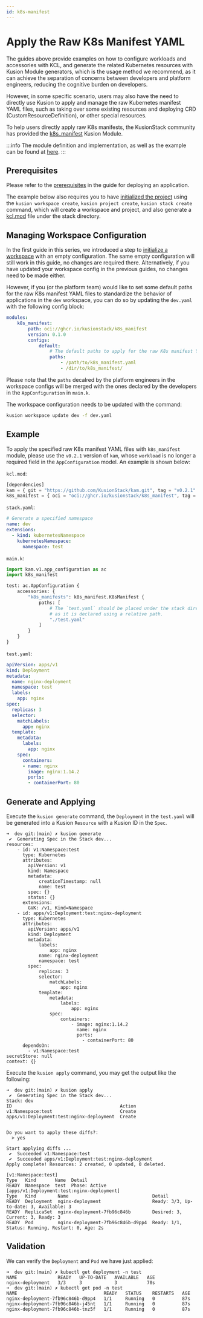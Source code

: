 ```yaml
---
id: k8s-manifest
---
```


# Apply the Raw K8s Manifest YAML

The guides above provide examples on how to configure workloads and accessories with KCL, and generate the related Kubernetes resources with Kusion Module generators, which is the usage method we recommend, as it can achieve the separation of concerns between developers and platform engineers, reducing the cognitive burden on developers. 

However, in some specific scenario, users may also have the need to directly use Kusion to apply and manage the raw Kubernetes manifest YAML files, such as taking over some existing resources and deploying CRD (CustomResourceDefinition), or other special resources. 

To help users directly apply raw K8s manifests, the KusionStack community has provided the [k8s_manifest](../../6-reference/2-modules/1-developer-schemas/k8s_manifest/k8s_manifest.md) Kusion Module. 

:::info
The module definition and implementation, as well as the example can be found at [here](https://github.com/KusionStack/catalog/tree/main/modules/k8s_manifest). 
:::

## Prerequisites

Please refer to the [prerequisites](deploy-application#prerequisites) in the guide for deploying an application. 

The example below also requires you to have [initialized the project](deploy-application#initializing) using the `kusion workspace create`, `kusion project create`, `kusion stack create` command, which will create a workspace and project, and also generate a [kcl.mod](deploy-application#kclmod) file under the stack directory. 

## Managing Workspace Configuration

In the first guide in this series, we introduced a step to [initialize a workspace](deploy-application#initializing-workspace-configuration) with an empty configuration. The same empty configuration will still work in this guide, no changes are required there. Alternatively, if you have updated your workspace config in the previous guides, no changes need to be made either.

However, if you (or the platform team) would like to set some default paths for the raw K8s manifest YAML files to standardize the behavior of applications in the `dev` workspace, you can do so by updating the `dev.yaml` with the following config block: 

```yaml
modules: 
    k8s_manifest: 
        path: oci://ghcr.io/kusionstack/k8s_manifest
        version: 0.1.0
        configs: 
            default: 
                # The default paths to apply for the raw K8s manifest YAML files. 
                paths: 
                    - /path/to/k8s_manifest.yaml
                    - /dir/to/k8s_manifest/
```

Please note that the `paths` decalred by the platform engineers in the workspace configs will be merged with the ones declared by the developers in the `AppConfiguration` in `main.k`. 

The workspace configuration needs to be updated with the command: 

```bash
kusion workspace update dev -f dev.yaml
```

## Example

To apply the specified raw K8s manifest YAML files with `k8s_manifest` module, please use the `v0.2.1` version of `kam`, whose `workload` is no longer a required field in the `AppConfiguration` model. An example is shown below: 

`kcl.mod`: 
```py
[dependencies]
kam = { git = "https://github.com/KusionStack/kam.git", tag = "v0.2.1" }
k8s_manifest = { oci = "oci://ghcr.io/kusionstack/k8s_manifest", tag = "0.1.0" }
```

`stack.yaml`: 
```yaml
# Generate a specified namespace 
name: dev
extensions: 
  - kind: kubernetesNamespace
    kubernetesNamespace: 
      namespace: test
```

`main.k`: 
```py
import kam.v1.app_configuration as ac
import k8s_manifest

test: ac.AppConfiguration {
    accessories: {
        "k8s_manifests": k8s_manifest.K8sManifest {
            paths: [
                # The `test.yaml` should be placed under the stack directory, 
                # as it is declared using a relative path. 
                "./test.yaml"
            ]
        }
    }
}
```

`test.yaml`: 
```yaml
apiVersion: apps/v1
kind: Deployment
metadata:
  name: nginx-deployment
  namespace: test
  labels:
    app: nginx
spec:
  replicas: 3
  selector:
    matchLabels:
      app: nginx
  template:
    metadata:
      labels:
        app: nginx
    spec:
      containers:
      - name: nginx
        image: nginx:1.14.2
        ports:
        - containerPort: 80
```

## Generate and Applying

Execute the `kusion generate` command, the `Deployment` in the `test.yaml` will be generated into a Kusion `Resource` with a Kusion ID in the `Spec`. 

```
➜  dev git:(main) ✗ kusion generate
 ✔︎  Generating Spec in the Stack dev...
resources:
    - id: v1:Namespace:test
      type: Kubernetes
      attributes:
        apiVersion: v1
        kind: Namespace
        metadata:
            creationTimestamp: null
            name: test
        spec: {}
        status: {}
      extensions:
        GVK: /v1, Kind=Namespace
    - id: apps/v1:Deployment:test:nginx-deployment
      type: Kubernetes
      attributes:
        apiVersion: apps/v1
        kind: Deployment
        metadata:
            labels:
                app: nginx
            name: nginx-deployment
            namespace: test
        spec:
            replicas: 3
            selector:
                matchLabels:
                    app: nginx
            template:
                metadata:
                    labels:
                        app: nginx
                spec:
                    containers:
                        - image: nginx:1.14.2
                          name: nginx
                          ports:
                            - containerPort: 80
      dependsOn:
        - v1:Namespace:test
secretStore: null
context: {}
```

Execute the `kusion apply` command, you may get the output like the following: 

```
➜  dev git:(main) ✗ kusion apply
 ✔︎  Generating Spec in the Stack dev...
Stack: dev
ID                                        Action
v1:Namespace:test                         Create
apps/v1:Deployment:test:nginx-deployment  Create


Do you want to apply these diffs?:
  > yes

Start applying diffs ...
 ✔︎  Succeeded v1:Namespace:test
 ✔︎  Succeeded apps/v1:Deployment:test:nginx-deployment
Apply complete! Resources: 2 created, 0 updated, 0 deleted.

[v1:Namespace:test]
Type   Kind       Name  Detail
READY  Namespace  test  Phase: Active
[apps/v1:Deployment:test:nginx-deployment]
Type   Kind        Name                               Detail
READY  Deployment  nginx-deployment                   Ready: 3/3, Up-to-date: 3, Available: 3
READY  ReplicaSet  nginx-deployment-7fb96c846b        Desired: 3, Current: 3, Ready: 3
READY  Pod         nginx-deployment-7fb96c846b-d9pp4  Ready: 1/1, Status: Running, Restart: 0, Age: 2s
```

## Validation

We can verify the `Deployment` and `Pod` we have just applied: 

```shell
➜  dev git:(main) ✗ kubectl get deployment -n test
NAME               READY   UP-TO-DATE   AVAILABLE   AGE
nginx-deployment   3/3     3            3           70s
➜  dev git:(main) ✗ kubectl get pod -n test
NAME                                READY   STATUS    RESTARTS   AGE
nginx-deployment-7fb96c846b-d9pp4   1/1     Running   0          87s
nginx-deployment-7fb96c846b-j45nt   1/1     Running   0          87s
nginx-deployment-7fb96c846b-tnz5f   1/1     Running   0          87s
```
